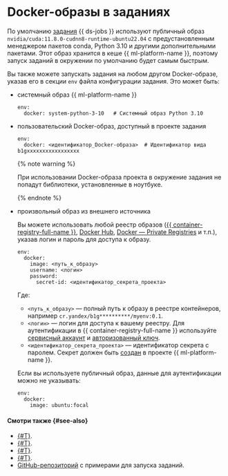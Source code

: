 # Docker-образы в заданиях

По умолчанию [задания](./index.md) {{ ds-jobs }} используют публичный образ `nvidia/cuda:11.8.0-cudnn8-runtime-ubuntu22.04` с предустановленным менеджером пакетов conda, Python 3.10 и другими дополнительными пакетами. Этот образ хранится в кеше {{ ml-platform-name }}, поэтому запуск заданий в окружении по умолчанию будет самым быстрым.

Вы также можете запускать задания на любом другом Docker-образе, указав его в секции `env` файла конфигурации задания. Это может быть:

* системный образ {{ ml-platform-name }}
  
  ```text
  env:
    docker: system-python-3-10   # Системный образ Python 3.10
  ```

* пользовательский Docker-образ, доступный в проекте задания
 
  ```text
  env:
    docker: <идентификатор_Docker-образа>  # Идентификатор вида b1gxxxxxxxxxxxxxxxxx
  ```

  {% note warning %}

  При использовании Docker-образа проекта в окружение задания не попадут библиотеки, установленные в ноутбуке.

  {% endnote %}

* произвольный образ из внешнего источника

  Вы можете использовать любой реестр образов ([{{ container-registry-full-name }}](https://cloud.yandex.ru/ru/services/container-registry), [Docker Hub](https://hub.docker.com/), [Docker — Private Registries](https://www.geeksforgeeks.org/docker-private-registries/) и т.п.), указав логин и пароль для доступа к образу.
  
  ```text
  env:
    docker:
      image: <путь_к_образу>
      username: <логин>
      password:
        secret-id: <идентификатор_секрета_проекта>
  ```

  Где:

  * `<путь_к_образу>` — полный путь к образу в реестре контейнеров, например `cr.yandex/b1g**********/myenv:0.1`.
  * `<логин>` — логин для доступа к вашему реестру. Для аутентификации в {{ container-registry-full-name }} используйте [сервисный аккаунт](../../../iam/concepts/users/service-accounts.md) и [авторизованный ключ](../../../container-registry/operations/authentication.md#sa-json).
  * `<идентификатор_секрета_проекта>` — идентификатор секрета с паролем. Секрет должен быть [создан](../../operations/data/secrets.md#create) в проекте {{ ml-platform-name }}. 

  Если вы используете публичный образ, данные для аутентификации можно не указывать:

  ```text
  env:
    docker:
      image: ubuntu:focal
  ```

#### Смотри также {#see-also}

* [{#T}](index.md).
* [{#T}](cli.md).
* [{#T}](environment.md).
* [{#T}](../../operations/projects/work-with-jobs.md).
* [GitHub-репозиторий](https://github.com/yandex-cloud-examples/yc-datasphere-jobs-examples) с примерами для запуска заданий.
